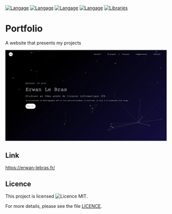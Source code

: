 [![Langage](https://img.shields.io/badge/Langage-HTML-orange.svg)](https://developer.mozilla.org/en-US/docs/Web/HTML)
[![Langage](https://img.shields.io/badge/Langage-CSS-blue.svg)](https://developer.mozilla.org/fr/docs/Web/CSS/Reference)
[![Langage](https://img.shields.io/badge/Langage-Javascript-yellow.svg)](https://developer.mozilla.org/en-US/docs/Web/HTML)
[![Langage](https://img.shields.io/badge/Langage-Json-gray.svg)](https://www.json.org/json-en.html)
[![Libraries](https://img.shields.io/badge/Library-Particles.js-blueviolet.svg)](https://github.com/VincentGarreau/particles.js)

# Portfolio
A website that presents my projects

![padlet_demo](media/demo/portfolio_img.webp)

## Link

https://erwan-lebras.fr/

## Licence

This project is licensed ![Licence MIT](https://img.shields.io/badge/Licence-MIT-blue.svg).

For more details, please see the file [LICENCE](LICENCE.md).
